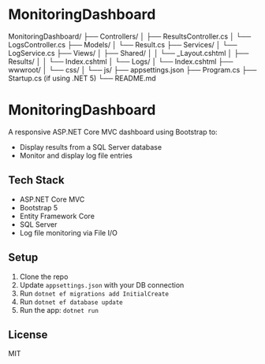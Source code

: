 # MonitoringDashboard
MonitoringDashboard/
├── Controllers/
│   ├── ResultsController.cs
│   └── LogsController.cs
├── Models/
│   └── Result.cs
├── Services/
│   └── LogService.cs
├── Views/
│   ├── Shared/
│   │   └── _Layout.cshtml
│   ├── Results/
│   │   └── Index.cshtml
│   └── Logs/
│       └── Index.cshtml
├── wwwroot/
│   └── css/
│   └── js/
├── appsettings.json
├── Program.cs
├── Startup.cs (if using .NET 5)
└── README.md
# MonitoringDashboard

A responsive ASP.NET Core MVC dashboard using Bootstrap to:

- Display results from a SQL Server database
- Monitor and display log file entries

## Tech Stack

- ASP.NET Core MVC
- Bootstrap 5
- Entity Framework Core
- SQL Server
- Log file monitoring via File I/O

## Setup

1. Clone the repo
2. Update `appsettings.json` with your DB connection
3. Run `dotnet ef migrations add InitialCreate`
4. Run `dotnet ef database update`
5. Run the app: `dotnet run`

## License

MIT
